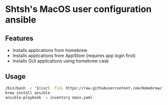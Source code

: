 # Shtsh's MacOS user configuration ansible

## Features

* Installs applications from homebrew
* Installs applications from AppStore (requires app login first)
* Installs GUI applications using homebrew cask

## Usage

```bash
/bin/bash -c "$(curl -fsSL https://raw.githubusercontent.com/Homebrew/install/HEAD/install.sh)"
brew install ansible
ansible-playbook -i inventory main.yaml
```
